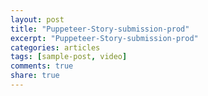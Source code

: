```yaml
---
layout: post
title: "Puppeteer-Story-submission-prod"
excerpt: "Puppeteer-Story-submission-prod"
categories: articles
tags: [sample-post, video]
comments: true
share: true
---
```

<div class="apester-media" data-media-id="5cb464126fa6699e21a36fc8" height="512"></div><script async
src="https://static.apester.com/js/sdk/latest/apester-sdk.js"></script>
